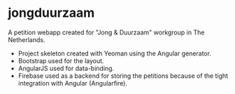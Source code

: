 jongduurzaam
============

A petition webapp created for "Jong &amp; Duurzaam" workgroup in The Netherlands.


* Project skeleton created with Yeoman using the Angular generator. 
* Bootstrap used for the layout.
* AngularJS used for data-binding.
* Firebase used as a backend for storing the petitions because of the tight integration with Angular (Angularfire). 

